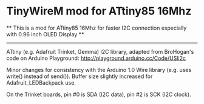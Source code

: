 TinyWireM mod for ATtiny85 16Mhz
=========

** This is a mod for ATtiny85 16Mhz for faster I2C connection especially with 0.96 inch OLED Display **

---

ATtiny (e.g. Adafruit Trinket, Gemma) I2C library, adapted from BroHogan's code on Arduino Playground: http://playground.arduino.cc/Code/USIi2c

Minor changes for consistency with the Arduino 1.0 Wire library (e.g. uses write() instead of send()). Buffer size slightly increased for Adafruit_LEDBackpack use.

On the Trinket boards, pin #0 is SDA (I2C data), pin #2 is SCK (I2C clock).
